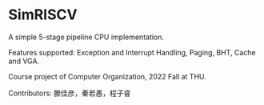 # SimRISCV

A simple 5-stage pipeline CPU implementation.

Features supported: Exception and Interrupt Handling, Paging, BHT, Cache and VGA.

Course project of Computer Organization, 2022 Fall at THU.

Contributors: 滕佳彦，秦若愚，程子睿
